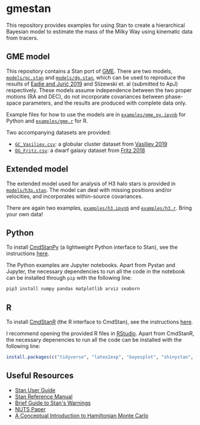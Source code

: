 # gmestan

This repository provides examples for using Stan to create a hierarchical Bayesian model to estimate the mass of the Milky Way using kinematic data from tracers.

## GME model

This repository contains a Stan port of [GME](https://github.com/gweneadie/GME). There are two models, [`models/gc.stan`](models/gc.stan) and [`models/dg.stan`](models/dg.stan), which can be used to reproduce the results of [Eadie and Jurić 2019](https://ui.adsabs.harvard.edu/abs/2019ApJ...875..159E/abstract) and Slizewski et. al (submitted to ApJ) respectively. These models assume independence between the two proper motions (RA and DEC), do not incorporate covariances between phase-space parameters, and the results are produced with complete data only.

Example files for how to use the models are in [`examples/gme_py.ipynb`](examples/gme_py.ipynb) for Python and [`examples/gme.r`](examples/gme.r) for R. 

Two accompanying datasets are provided:

- [`GC_Vasiliev.csv`](data/GC_Vasiliev.csv): a globular cluster dataset from [Vasiliev 2019](https://ui.adsabs.harvard.edu/abs/2019MNRAS.484.2832V/abstract)
- [`DG_Fritz.csv`](data/DG_Fritz.csv): a dwarf galaxy dataset from [Fritz 2018](https://ui.adsabs.harvard.edu/abs/2018A%26A...619A.103F/abstract)

## Extended model

The extended model used for analysis of H3 halo stars is provided in [`models/h3p.stan`](models/h3p.stan). The model can deal with missing positions and/or velocities, and incorporates within-source covariances.

There are again two examples, [`examples/h3.ipynb`](examples/h3.ipynb) and [`examples/h3.r`](examples/h3.r). Bring your own data!

## Python

To install [CmdStanPy](https://github.com/stan-dev/cmdstanpy) (a lightweight Python interface to Stan), see the instructions [here](https://cmdstanpy.readthedocs.io/en/v0.9.76/installation.html).

The Python examples are Jupyter notebooks. Apart from Pystan and Jupyter, the necessary dependencies to run all the code in the notebook can be installed through `pip` with the following line:

```bash
pip3 install numpy pandas matplotlib arviz seaborn
```

## R

To install [CmdStanR](https://github.com/stan-dev/cmdstanr) (the R interface to CmdStan), see the instructions [here](https://mc-stan.org/cmdstanr/articles/cmdstanr.html).

I recommend opening the provided R files in [RStudio](https://rstudio.com/products/rstudio/). Apart from CmdStanR, the necessary depenencies to run all the code can be installed with the following line:

```r
install.packages(c("tidyverse", "latex2exp", "bayesplot", "shinystan", "ggridges", "reshape2", "posterior"), dependencies=TRUE)
```

## Useful Resources

- [Stan User Guide](https://mc-stan.org/docs/2_25/stan-users-guide/index.html)
- [Stan Reference Manual](https://mc-stan.org/docs/2_25/reference-manual/index.html)
- [Brief Guide to Stan's Warnings](https://mc-stan.org/misc/warnings.html)
- [NUTS Paper](https://arxiv.org/abs/1111.4246)
- [A Conceptual Introduction to Hamiltonian Monte Carlo](https://arxiv.org/abs/1701.02434)
